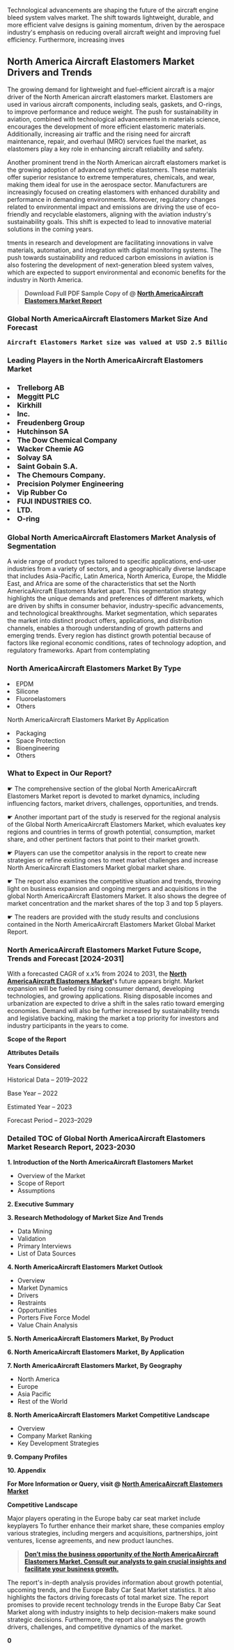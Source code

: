 <p><p>Technological advancements are shaping the future of the aircraft engine bleed system valves market. The shift towards lightweight, durable, and more efficient valve designs is gaining momentum, driven by the aerospace industry's emphasis on reducing overall aircraft weight and improving fuel efficiency. Furthermore, increasing inves<h2>North America Aircraft Elastomers Market Drivers and Trends</h2><p>The growing demand for lightweight and fuel-efficient aircraft is a major driver of the North American aircraft elastomers market. Elastomers are used in various aircraft components, including seals, gaskets, and O-rings, to improve performance and reduce weight. The push for sustainability in aviation, combined with technological advancements in materials science, encourages the development of more efficient elastomeric materials. Additionally, increasing air traffic and the rising need for aircraft maintenance, repair, and overhaul (MRO) services fuel the market, as elastomers play a key role in enhancing aircraft reliability and safety.</p><p>Another prominent trend in the North American aircraft elastomers market is the growing adoption of advanced synthetic elastomers. These materials offer superior resistance to extreme temperatures, chemicals, and wear, making them ideal for use in the aerospace sector. Manufacturers are increasingly focused on creating elastomers with enhanced durability and performance in demanding environments. Moreover, regulatory changes related to environmental impact and emissions are driving the use of eco-friendly and recyclable elastomers, aligning with the aviation industry's sustainability goals. This shift is expected to lead to innovative material solutions in the coming years.</p>tments in research and development are facilitating innovations in valve materials, automation, and integration with digital monitoring systems. The push towards sustainability and reduced carbon emissions in aviation is also fostering the development of next-generation bleed system valves, which are expected to support environmental and economic benefits for the industry in North America.</p></p><blockquote id="" class=""><strong>Download Full PDF Sample Copy of @&nbsp;<a href="https://www.verifiedmarketreports.com/download-sample/?rid=861354&utm_source=GitHub-Jan&utm_medium=263" target="_blank">North AmericaAircraft Elastomers Market Report</a>&nbsp;&nbsp;</strong></blockquote><h3 id="" class=""><strong>Global&nbsp;North AmericaAircraft Elastomers Market Size And Forecast</strong></h3><pre class="reader-text-block__code-block"><strong>Aircraft Elastomers Market size was valued at USD 2.5 Billion in 2022 and is projected to reach USD 4.1 Billion by 2030, growing at a CAGR of 7.2% from 2024 to 2030.</strong></pre><h3 id="" class="">Leading Players in the&nbsp;North AmericaAircraft Elastomers Market</h3><h3 class=""></Li><Li>Trelleborg AB</Li><Li> Meggitt PLC</Li><Li> Kirkhill</Li><Li> Inc.</Li><Li> Freudenberg Group</Li><Li> Hutchinson SA</Li><Li> The Dow Chemical Company</Li><Li> Wacker Chemie AG</Li><Li> Solvay SA</Li><Li> Saint Gobain S.A.</Li><Li> The Chemours Company.</Li><Li> Precision Polymer Engineering</Li><Li> Vip Rubber Co</Li><Li> FUJI INDUSTRIES CO.</Li><Li> LTD.</Li><Li> O-ring</h3><h3 id="" class="">Global&nbsp;North AmericaAircraft Elastomers Market Analysis of Segmentation</h3><p id="" class="">A wide range of product types tailored to specific applications, end-user industries from a variety of sectors, and a geographically diverse landscape that includes Asia-Pacific, Latin America, North America, Europe, the Middle East, and Africa are some of the characteristics that set the North AmericaAircraft Elastomers Market apart. This segmentation strategy highlights the unique demands and preferences of different markets, which are driven by shifts in consumer behavior, industry-specific advancements, and technological breakthroughs. Market segmentation, which separates the market into distinct product offers, applications, and distribution channels, enables a thorough understanding of growth patterns and emerging trends. Every region has distinct growth potential because of factors like regional economic conditions, rates of technology adoption, and regulatory frameworks. Apart from contemplating</p><h3 id="" class="">North AmericaAircraft Elastomers Market&nbsp;By Type</h3><p></Li><Li>EPDM</Li><Li> Silicone</Li><Li> Fluoroelastomers</Li><Li> Others</p><div class="" data-test-id=""><p>North AmericaAircraft Elastomers Market&nbsp;By Application</p></div><p class=""></Li><Li>Packaging</Li><Li> Space Protection</Li><Li> Bioengineering</Li><Li> Others</p><div class="" data-test-id=""><h3><span class="">What to Expect in Our Report?</span></h3></div><div class="" data-test-id=""><p><span class="">☛ The comprehensive section of the global North AmericaAircraft Elastomers Market report is devoted to market dynamics, including influencing factors, market drivers, challenges, opportunities, and trends.</span></p></div><div class="" data-test-id=""><p><span class="">☛ Another important part of the study is reserved for the regional analysis of the Global North AmericaAircraft Elastomers Market, which evaluates key regions and countries in terms of growth potential, consumption, market share, and other pertinent factors that point to their market growth.</span></p></div><div class="" data-test-id=""><p><span class="">☛ Players can use the competitor analysis in the report to create new strategies or refine existing ones to meet market challenges and increase North AmericaAircraft Elastomers Market global market share.</span></p></div><div class="" data-test-id=""><p><span class="">☛ The report also examines the competitive situation and trends, throwing light on business expansion and ongoing mergers and acquisitions in the global North AmericaAircraft Elastomers Market. It also shows the degree of market concentration and the market shares of the top 3 and top 5 players.</span></p></div><div class="" data-test-id=""><p><span class="">☛ The readers are provided with the study results and conclusions contained in the North AmericaAircraft Elastomers Market Global Market Report.</span></p></div><div class="" data-test-id=""><h3><span class="">North AmericaAircraft Elastomers Market Future Scope, Trends and Forecast [2024-2031]</span></h3></div><div class="" data-test-id=""><p><span class="">With a forecasted CAGR of x.x% from 2024 to 2031, the <strong><a href="https://www.verifiedmarketreports.com/download-sample/?rid=861354&utm_source=GitHub-Jan&utm_medium=263" target="_blank">North AmericaAircraft Elastomers Market</a>'</strong>s future appears bright. Market expansion will be fueled by rising consumer demand, developing technologies, and growing applications. Rising disposable incomes and urbanization are expected to drive a shift in the sales ratio toward emerging economies. Demand will also be further increased by sustainability trends and legislative backing, making the market a top priority for investors and industry participants in the years to come.</span></p><p id="ember66" class="ember-view reader-text-block__paragraph"><strong>Scope of the Report</strong></p><p id="ember67" class="ember-view reader-text-block__paragraph"><strong>Attributes Details</strong></p><p id="ember68" class="ember-view reader-text-block__paragraph"><strong>Years Considered</strong></p><p id="ember69" class="ember-view reader-text-block__paragraph">Historical Data &ndash; 2019&ndash;2022</p><p id="ember70" class="ember-view reader-text-block__paragraph">Base Year &ndash; 2022</p><p id="ember71" class="ember-view reader-text-block__paragraph">Estimated Year &ndash; 2023</p><p id="ember72" class="ember-view reader-text-block__paragraph">Forecast Period &ndash; 2023&ndash;2029</p></div><h3 id="" class="">Detailed TOC of Global North AmericaAircraft Elastomers Market Research Report, 2023-2030</h3><p id="" class=""><strong>1. Introduction of the North AmericaAircraft Elastomers Market</strong></p><ul><li>Overview of the Market</li><li>Scope of Report</li><li>Assumptions</li></ul><p id="" class=""><strong>2. Executive Summary</strong></p><p id="" class=""><strong>3. Research Methodology of Market Size And Trends</strong></p><ul><li>Data Mining</li><li>Validation</li><li>Primary Interviews</li><li>List of Data Sources</li></ul><p id="" class=""><strong>4. North AmericaAircraft Elastomers Market Outlook</strong></p><ul><li>Overview</li><li>Market Dynamics</li><li>Drivers</li><li>Restraints</li><li>Opportunities</li><li>Porters Five Force Model</li><li>Value Chain Analysis</li></ul><p id="" class=""><strong>5. North AmericaAircraft Elastomers Market, By Product</strong></p><p id="" class=""><strong>6. North AmericaAircraft Elastomers Market, By Application</strong></p><p id="" class=""><strong>7. North AmericaAircraft Elastomers Market, By Geography</strong></p><ul><li>North America</li><li>Europe</li><li>Asia Pacific</li><li>Rest of the World</li></ul><p id="" class=""><strong>8. North AmericaAircraft Elastomers Market Competitive Landscape</strong></p><ul><li>Overview</li><li>Company Market Ranking</li><li>Key Development Strategies</li></ul><p id="" class=""><strong>9. Company Profiles</strong></p><p id="" class=""><strong>10. Appendix</strong></p><p><strong>For More Information or Query, visit&nbsp;@ <a href="https://www.verifiedmarketreports.com/product/aircraft-elastomers-market/" target="_blank">North AmericaAircraft Elastomers Market</a></strong></p><p id="ember61" class="ember-view reader-text-block__paragraph"><strong>Competitive Landscape</strong></p><p id="ember62" class="ember-view reader-text-block__paragraph">Major players operating in the Europe baby car seat market include keyplayers To further enhance their market share, these companies employ various strategies, including mergers and acquisitions, partnerships, joint ventures, license agreements, and new product launches.</p><blockquote id="ember63" class="ember-view reader-text-block__blockquote"><strong><a href="https://www.verifiedmarketreports.com/download-sample/?rid=861354&utm_source=GitHub-Jan&utm_medium=263" target="_blank">Don&rsquo;t miss the business opportunity of the North AmericaAircraft Elastomers Market. Consult our analysts to gain crucial insights and facilitate your business growth.</a></strong></blockquote><p id="ember64" class="ember-view reader-text-block__paragraph">The report's in-depth analysis provides information about growth potential, upcoming trends, and the Europe Baby Car Seat Market statistics. It also highlights the factors driving forecasts of total market size. The report promises to provide recent technology trends in the Europe Baby Car Seat Market along with industry insights to help decision-makers make sound strategic decisions. Furthermore, the report also analyses the growth drivers, challenges, and competitive dynamics of the market.</p><p class="ember-view reader-text-block__paragraph"><strong>0</strong></p>
